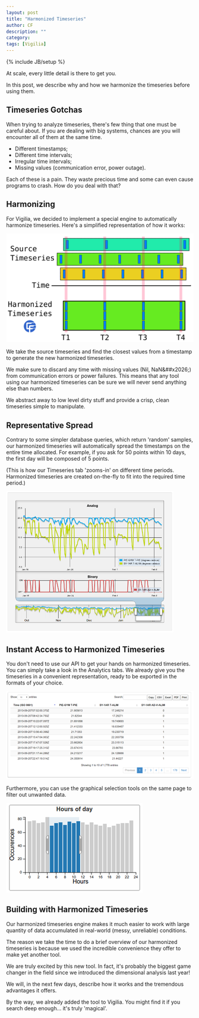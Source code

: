 ```yaml
---
layout: post
title: "Harmonized Timeseries"
author: CF
description: ""
category: 
tags: [Vigilia]
---
```

{% include JB/setup %}


At scale, every little detail is there to get you. 

In this post, we describe why and how we harmonize the timeseries
before using them.

## Timeseries Gotchas

When trying to analyze timeseries, there's few thing that one must
be careful about. If you are dealing with big systems, chances are
you will encounter all of them at the same time.

- Different timestamps;
- Different time intervals;
- Irregular time intervals;
- Missing values (communication error, power outage).
    
Each of these is a pain. They waste precious time and some can even
cause programs to crash. How do you deal with that?

## Harmonizing

For Vigilia, we decided to implement a special engine to
automatically harmonize timeseries. Here's a simplified
representation of how it works:

![img](/images/harmonized/harmonized-opt.svg)

We take the source timeseries and find the closest values from a
timestamp to generate the new harmonized timeseries.

We make sure to discard any time with missing values (Nil, NaN&##x2026;)
from communication errors or power failures. This means that any
tool using our harmonized timeseries can be sure we will never send
anything else than numbers.

We abstract away to low level dirty stuff and provide a crisp, clean
timeseries simple to manipulate.

## Representative Spread

Contrary to some simpler database queries, which return 'random'
samples, our harmonized timeseries will automatically spread the
timestamps on the entire time allocated. For example, if you ask for
50 points within 10 days, the first day will be composed of 5
points.

(This is how our Timeseries tab 'zooms-in' on different time
periods. Harmonized timeseries are created on-the-fly to fit
into the required time period.)

![img](/images/harmonized/harmonized-sampling.png)

## Instant Access to Harmonized Timeseries

You don't need to use our API to get your hands on harmonized
timeseries. You can simply take a look in the Analytics tabs. We
already give you the timeseries in a convenient representation,
ready to be exported in the formats of your choice.

![img](/images/harmonized/harmonized-table.png)


Furthermore, you can use the graphical selection tools on the same
page to filter out unwanted data.


![img](/images/harmonized/harmonized-selection.png)

## Building with Harmonized Timeseries

Our harmonized timeseries engine makes it much easier to work with
large quantity of data accumulated in real-world (messy, unreliable)
conditions.

The reason we take the time to do a brief overview of our harmonized
timeseries is because we used the incredible convenience they offer
to make yet another tool.

We are truly excited by this new tool. In fact, it's probably the
biggest game changer in the field since we introduced the
dimensional analysis last year!

We will, in the next few days, describe how it works and the
tremendous advantages it offers.

By the way, we already added the tool to Vigilia. You might find it
if you search deep enough&#x2026; it's truly 'magical'.
